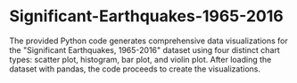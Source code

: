 # Significant-Earthquakes-1965-2016

The provided Python code generates comprehensive data visualizations for the "Significant 
Earthquakes, 1965-2016" dataset using four distinct chart types: scatter plot, histogram, bar 
plot, and violin plot. After loading the dataset with pandas, the code proceeds to create the 
visualizations.
